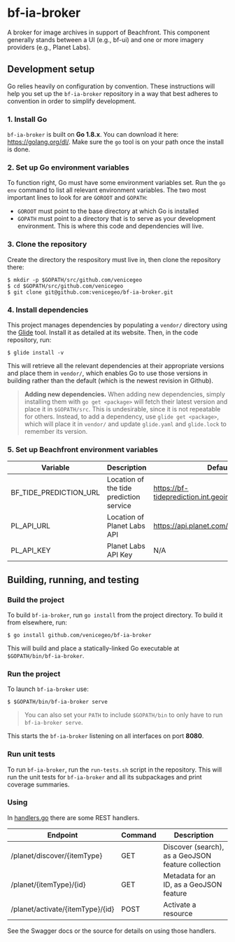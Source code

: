 # bf-ia-broker
A broker for image archives in support of Beachfront. This component generally stands between a UI (e.g., bf-ui) and one or more imagery providers (e.g., Planet Labs).

## Development setup

Go relies heavily on configuration by convention. These instructions will help
you set up the `bf-ia-broker` repository in a way that best adheres to convention
in order to simplify development.

### 1. Install Go

`bf-ia-broker` is built on **Go 1.8.x**. You can download it here:
https://golang.org/dl/. Make sure the `go` tool is on your path once the install
is done.

### 2. Set up Go environment variables

To function right, Go must have some environment variables set. Run the `go env`
command to list all relevant environment variables. The two most important lines
to look for are `GOROOT` and `GOPATH`:

- `GOROOT` must point to the base directory at which Go is installed
- `GOPATH` must point to a directory that is to serve as your development
  environment. This is where this code and dependencies will live.

### 3. Clone the repository

Create the directory the respository must live in, then clone the repository there:

    $ mkdir -p $GOPATH/src/github.com/venicegeo
    $ cd $GOPATH/src/github.com/venicegeo
    $ git clone git@github.com:venicegeo/bf-ia-broker.git

### 4. Install dependencies

This project manages dependencies by populating a `vendor/` directory using the
[Glide](https://glide.sh) tool. Install it as detailed at its website. Then, in
the code repository, run:

    $ glide install -v

This will retrieve all the relevant dependencies at their appropriate versions
and place them in `vendor/`, which enables Go to use those versions in building
rather than the default (which is the newest revision in Github).

> **Adding new dependencies.** When adding new dependencies, simply installing
  them with `go get <package>` will fetch their latest version and place it in
  `$GOPATH/src`. This is undesirable, since it is not repeatable for others.
  Instead, to add a dependency, use `glide get <package>`, which will place it
  in `vendor/` and update `glide.yaml` and `glide.lock` to remember its version.

### 5. Set up Beachfront environment variables

|Variable|Description|Default|
|---------|-----------|------|
|BF_TIDE_PREDICTION_URL|Location of the tide prediction service|https://bf-tideprediction.int.geointservices.io/tides |
|PL_API_URL|Location of Planet Labs API|https://api.planet.com/ |
|PL_API_KEY|Planet Labs API Key|N/A|

## Building, running, and testing

### Build the project

To build `bf-ia-broker`, run `go install` from the project directory. To build
it from elsewhere, run:

    $ go install github.com/venicegeo/bf-ia-broker

This will build and place a statically-linked Go executable at
`$GOPATH/bin/bf-ia-broker`.

### Run the project

To launch `bf-ia-broker` use:

    $ $GOPATH/bin/bf-ia-broker serve

> You can also set your `PATH` to include `$GOPATH/bin` to only have to run
  `bf-ia-broker serve`.

This starts the `bf-ia-broker` listening on all interfaces on port **8080**.

### Run unit tests

To run `bf-ia-broker`, run the `run-tests.sh` script in the repository. This
will run the unit tests for `bf-ia-broker` and all its subpackages and print
coverage summaries.

### Using
In [handlers.go](planet/handlers.go) there are some REST handlers.

|Endpoint|Command|Description|
|-------|--------|------------|
|/planet/discover/{itemType}|GET|Discover (search), as a GeoJSON feature collection|
|/planet/{itemType}/{id}|GET|Metadata for an ID, as a GeoJSON feature|
|/planet/activate/{itemType}/{id}|POST|Activate a resource|

See the Swagger docs or the source for details on using those handlers.

